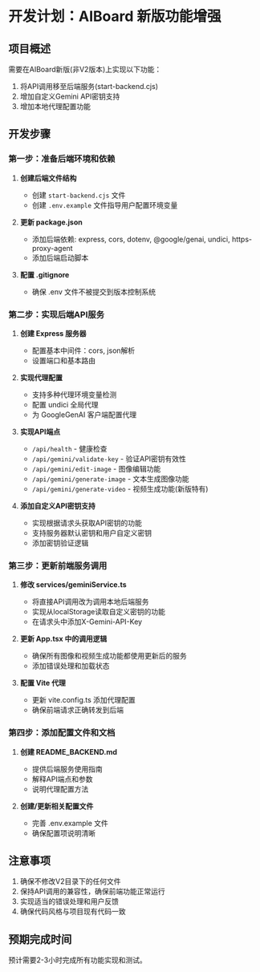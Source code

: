 # 开发计划：AIBoard 新版功能增强

## 项目概述
需要在AIBoard新版(非V2版本)上实现以下功能：
1. 将API调用移至后端服务(start-backend.cjs)
2. 增加自定义Gemini API密钥支持
3. 增加本地代理配置功能

## 开发步骤

### 第一步：准备后端环境和依赖

1. **创建后端文件结构**
   - 创建 `start-backend.cjs` 文件
   - 创建 `.env.example` 文件指导用户配置环境变量

2. **更新 package.json**
   - 添加后端依赖: express, cors, dotenv, @google/genai, undici, https-proxy-agent
   - 添加后端启动脚本

3. **配置 .gitignore**
   - 确保 .env 文件不被提交到版本控制系统

### 第二步：实现后端API服务

1. **创建 Express 服务器**
   - 配置基本中间件：cors, json解析
   - 设置端口和基本路由

2. **实现代理配置**
   - 支持多种代理环境变量检测
   - 配置 undici 全局代理
   - 为 GoogleGenAI 客户端配置代理

3. **实现API端点**
   - `/api/health` - 健康检查
   - `/api/gemini/validate-key` - 验证API密钥有效性
   - `/api/gemini/edit-image` - 图像编辑功能
   - `/api/gemini/generate-image` - 文本生成图像功能
   - `/api/gemini/generate-video` - 视频生成功能(新版特有)

4. **添加自定义API密钥支持**
   - 实现根据请求头获取API密钥的功能
   - 支持服务器默认密钥和用户自定义密钥
   - 添加密钥验证逻辑

### 第三步：更新前端服务调用

1. **修改 services/geminiService.ts**
   - 将直接API调用改为调用本地后端服务
   - 实现从localStorage读取自定义密钥的功能
   - 在请求头中添加X-Gemini-API-Key

2. **更新 App.tsx 中的调用逻辑**
   - 确保所有图像和视频生成功能都使用更新后的服务
   - 添加错误处理和加载状态

3. **配置 Vite 代理**
   - 更新 vite.config.ts 添加代理配置
   - 确保前端请求正确转发到后端

### 第四步：添加配置文件和文档

1. **创建 README_BACKEND.md**
   - 提供后端服务使用指南
   - 解释API端点和参数
   - 说明代理配置方法

2. **创建/更新相关配置文件**
   - 完善 .env.example 文件
   - 确保配置项说明清晰

## 注意事项
1. 确保不修改V2目录下的任何文件
2. 保持API调用的兼容性，确保前端功能正常运行
3. 实现适当的错误处理和用户反馈
4. 确保代码风格与项目现有代码一致

## 预期完成时间
预计需要2-3小时完成所有功能实现和测试。